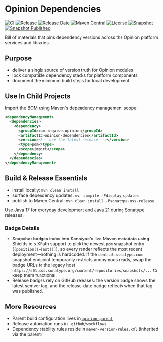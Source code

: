 # Opinion Dependencies

[![CI](https://github.com/inqwise-opinion/opinion-dependencies/actions/workflows/ci.yml/badge.svg)](https://github.com/inqwise-opinion/opinion-dependencies/actions/workflows/ci.yml)
[![Release](https://img.shields.io/github/v/release/inqwise-opinion/opinion-dependencies?display_name=tag&label=Release&sort=semver)](https://github.com/inqwise-opinion/opinion-dependencies/releases/latest)
[![Release Date](https://img.shields.io/github/release-date/inqwise-opinion/opinion-dependencies?label=Release%20Date)](https://github.com/inqwise-opinion/opinion-dependencies/releases/latest)
[![Maven Central](https://img.shields.io/maven-central/v/com.inqwise.opinion/opinion-dependencies.svg?label=Maven%20Central)](https://central.sonatype.com/artifact/com.inqwise.opinion/opinion-dependencies)
[![License](https://img.shields.io/badge/License-Apache%202.0-blue.svg)](LICENSE)
[![Snapshot](https://img.shields.io/badge/dynamic/xml?color=informational&label=Snapshot&query=%2F%2Fmetadata%2Fversioning%2FsnapshotVersions%2FsnapshotVersion%5Bextension%3D%27pom%27%5D%5Bposition()%3Dlast()%5D%2Fvalue&url=https%3A%2F%2Fcentral.sonatype.com%2Frepository%2Fmaven-snapshots%2Fcom%2Finqwise%2Fopinion%2Fopinion-dependencies%2Fmaven-metadata.xml)](https://central.sonatype.com/repository/maven-snapshots/com/inqwise/opinion/opinion-dependencies)
[![Snapshot Published](https://img.shields.io/badge/dynamic/xml?color=blue&label=Snapshot%20Published&query=%2F%2Fmetadata%2Fversioning%2FsnapshotVersions%2FsnapshotVersion%5Bextension%3D%27pom%27%5D%5Bposition()%3Dlast()%5D%2Fupdated&url=https%3A%2F%2Fcentral.sonatype.com%2Frepository%2Fmaven-snapshots%2Fcom%2Finqwise%2Fopinion%2Fopinion-dependencies%2Fmaven-metadata.xml)](https://central.sonatype.com/repository/maven-snapshots/com/inqwise/opinion/opinion-dependencies)

Bill of materials that pins dependency versions across the Opinion platform services and libraries.

## Purpose
- deliver a single source of version truth for Opinion modules
- lock compatible dependency stacks for platform components
- document the minimum build steps for local development

## Use In Child Projects
Import the BOM using Maven's dependency management scope:

```xml
<dependencyManagement>
  <dependencies>
    <dependency>
      <groupId>com.inqwise.opinion</groupId>
      <artifactId>opinion-dependencies</artifactId>
      <version><!-- use the latest release --></version>
      <type>pom</type>
      <scope>import</scope>
    </dependency>
  </dependencies>
</dependencyManagement>
```

## Build & Release Essentials
- install locally: `mvn clean install`
- surface dependency updates: `mvn compile -Pdisplay-updates`
- publish to Maven Central: `mvn clean install -Psonatype-oss-release`

Use Java 17 for everyday development and Java 21 during Sonatype releases.

### Badge Details
- Snapshot badges index into Sonatype's live Maven metadata using Shields.io's XPath support to pick the newest `pom` snapshot entry (`[position()=last()]`), so every render reflects the most recent deployment—nothing is hardcoded. If the `central.sonatype.com` snapshot endpoint temporarily restricts anonymous reads, swap the badge URLs to the legacy host `https://s01.oss.sonatype.org/content/repositories/snapshots/...` to keep them functional.
- Release badges rely on GitHub releases: the version badge shows the latest semver tag, and the release-date badge reflects when that tag was published.

## More Resources
- Parent build configuration lives in [`opinion-parent`](https://github.com/inqwise-opinion/opinion-parent)
- Release automation runs in `.github/workflows`
- Dependency stability rules reside in `maven-version-rules.xml` (inherited via the parent)
